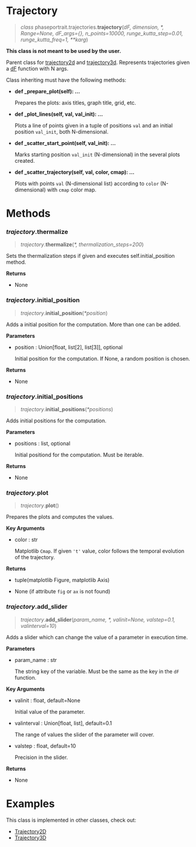 
# Trajectory
> *class* phaseportrait.trajectories.**trajectory**(*dF, dimension, \*, Range=None, dF_args={}, n_points=10000, runge_kutta_step=0.01, runge_kutta_freq=1, \*\*karg*)

**This class is not meant to be used by the user.**

Parent class for [trajectory2d](trajectory2d.md) and [trajectory3d](trajectory3d.md). Represents trajectories given a [dF](dFfunction.md) function with N args.

Class inheriting must have the following methods:

* **def _prepare_plot(self): ...**

    Prepares the plots: axis titles, graph title, grid, etc.
    
* **def _plot_lines(self, val, val_init): ...**

    Plots a line of points given in a tuple of positions `val` and an initial position `val_init`, both N-dimensional.

* **def _scatter_start_point(self, val_init): ...**

    Marks starting position `val_init` (N-dimensional) in the several plots created. 
    
* **def _scatter_trajectory(self, val, color, cmap): ...**

    Plots with points `val` (N-dimensional list) according to `color` (N-dimensional) with `cmap` color map.

# Methods

### *trajectory*.thermalize
> *trajectory*.**thermalize**(*\*, thermalization_steps=200*)

Sets the thermalization steps if given and executes self.initial_position method.

**Returns**

* None

### *trajectory*.initial_position
> *trajectory*.**initial_position**(*\*position*)

Adds a initial position for the computation.
More than one can be added.

**Parameters**

* position : Union[float, list[2], list[3]], optional

    Initial position for the computation.
    If None, a random position is chosen.

**Returns**

* None

### *trajectory*.initial_positions
> *trajectory*.**initial_positions**(*\*positions*)

Adds initial positions for the computation.

**Parameters**

* positions : list, optional

    Initial positiond for the computation. Must be iterable.
    
**Returns**

* None

### *trajectory*.plot
> *trajectory*.**plot**()

Prepares the plots and computes the values.

**Key Arguments**

* color : str

    Matplotlib `Cmap`. If given `'t'` value, color follows the temporal evolution of the trajectory.  

**Returns**

* tuple(matplotlib Figure, matplotlib Axis)

* None (if attribute `fig` or `ax` is not found)

### *trajectory*.add_slider
> *trajectory*.**add_slider**(*param_name, \*, valinit=None, valstep=0.1, valinterval=10*)

Adds a slider which can change the value of a parameter in execution time.

**Parameters**

* param_name : str

    The string key of the variable. Must be the same as the key in the `dF` function.

**Key Arguments**

* valinit : float, default=None

    Initial value of the parameter.
    
* valinterval : Union[float, list], default=0.1

    The range of values the slider of the parameter will cover.
    
* valstep : float, default=10

    Precision in the slider.

**Returns**

* None

# Examples

This class is implemented in other classes, check out:

* [Trajectory2D](trajectory2d.md)
* [Trajectory3D](trajectory3d.md)